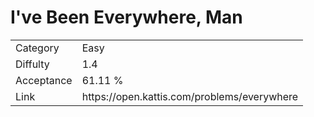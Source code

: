 # I've Been Everywhere, Man

<table>
    <tr>
        <td>Category</td>
        <td>Easy</td>
    </tr>
    <tr>
        <td>Diffulty</td>
        <td>1.4</td>
    </tr>
    <tr>
        <td>Acceptance</td>
        <td>61.11 %</td>
    </tr>
    <tr>
        <td>Link</td>
        <td>https://open.kattis.com/problems/everywhere</td>
    </tr>
</table>